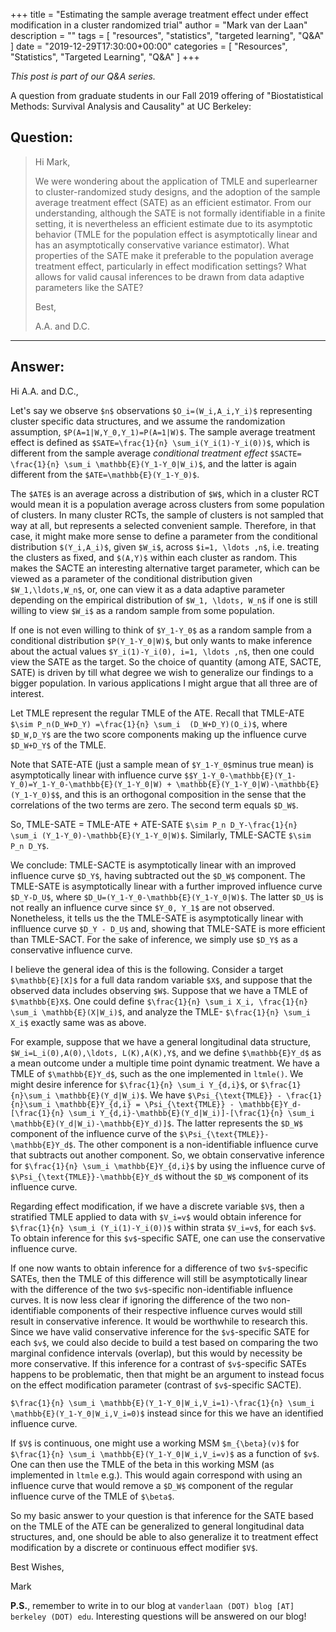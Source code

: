 +++
title = "Estimating the sample average treatment effect under effect modification in a cluster randomized trial"
author = "Mark van der Laan"
description = ""
tags = [
    "resources",
    "statistics",
    "targeted learning",
    "Q&A"
]
date = "2019-12-29T17:30:00+00:00"
categories = [
    "Resources",
    "Statistics",
    "Targeted Learning",
    "Q&A"
]
+++

_This post is part of our Q&A series._

A question from graduate students in our Fall 2019 offering of "Biostatistical
Methods: Survival Analysis and Causality" at UC Berkeley:

## Question:

> Hi Mark,
>
> We were wondering about the application of TMLE and
> superlearner to cluster-randomized study designs, and the adoption of the
> sample average treatment effect (SATE) as an efficient estimator. From our
> understanding, although the SATE is not formally identifiable in a finite
> setting, it is nevertheless an efficient estimate due to its asymptotic
> behavior (TMLE for the population effect is asymptotically linear and has an
> asymptotically conservative variance estimator). What properties of the SATE
> make it preferable to the population average treatment effect, particularly
> in effect modification settings? What allows for valid causal inferences to
> be drawn from data adaptive parameters like the SATE?
>
> Best,
>
> A.A. and D.C.

---

## Answer:

Hi A.A. and D.C.,

Let's say we observe `$n$`  observations `$O_i=(W_i,A_i,Y_i)$` representing
cluster specific data structures, and we assume the randomization assumption,
`$P(A=1|W,Y_0,Y_1)=P(A=1|W)$`. The sample average treatment effect is defined as
`$SATE=\frac{1}{n} \sum_i(Y_i(1)-Y_i(0))$`, which is different from the sample
average *conditional treatment effect* `$SACTE= \frac{1}{n} \sum_i
\mathbb{E}(Y_1-Y_0|W_i)$`, and the latter is again different from the
`$ATE=\mathbb{E}(Y_1-Y_0)$`.

The `$ATE$`  is an average across a distribution of `$W$`, which in a cluster
RCT would mean it is a population average across clusters from some population
of clusters. In many cluster RCTs, the sample of clusters is not sampled that
way at all, but represents a selected convenient sample. Therefore, in that
case, it might make more sense to define a parameter from the conditional
distribution `$(Y_i,A_i)$`, given `$W_i$`, across `$i=1, \ldots ,n$`, i.e. treating
the clusters as fixed, and `$(A,Y)$` within each cluster as random. This makes
the SACTE an interesting alternative target parameter, which can be viewed as
a parameter of the conditional distribution given `$W_1,\ldots,W_n$`, or, one can
view it as a data adaptive parameter depending on the empirical distribution of
`$W_1, \ldots, W_n$` if one is still willing to view `$W_i$` as a random sample
from some population.

If one is not even willing to think of `$Y_1-Y_0$` as a random sample from
a conditional distribution `$P(Y_1-Y_0|W)$`, but only wants to make inference
about the actual values `$Y_i(1)-Y_i(0), i=1, \ldots ,n$`, then one could view the
SATE as the target. So the choice of quantity (among ATE, SACTE, SATE) is driven
by till what degree we wish to generalize our findings to a bigger population.
In various applications I might argue that all three are of interest.

Let TMLE represent the regular TMLE of the ATE. Recall that TMLE-ATE `$\sim
P_n(D_W+D_Y) =\frac{1}{n} \sum_i  (D_W+D_Y)(O_i)$`, where `$D_W,D_Y$` are the
two score components making up the influence curve `$D_W+D_Y$` of the TMLE.

Note that SATE-ATE (just a sample mean of `$Y_1-Y_0$`minus true mean) is
asymptotically linear with influence curve
`$$Y_1-Y_0-\mathbb{E}(Y_1-Y_0)=Y_1-Y_0-\mathbb{E}(Y_1-Y_0|W) +
\mathbb{E}(Y_1-Y_0|W)-\mathbb{E}(Y_1-Y_0)$$`,
and this is an orthogonal composition in the sense that the correlations of the
two terms are zero. The second term equals `$D_W$`.

So, TMLE-SATE = TMLE-ATE + ATE-SATE `$\sim P_n D_Y-\frac{1}{n}
\sum_i (Y_1-Y_0)-\mathbb{E}(Y_1-Y_0|W)$`. Similarly, TMLE-SACTE
`$\sim P_n D_Y$`.

We conclude: TMLE-SACTE is asymptotically linear with an improved influence
curve `$D_Y$`, having subtracted out the `$D_W$` component. The TMLE-SATE is
asymptotically linear with a further improved influence curve `$D_Y-D_U$`, where
`$D_U=(Y_1-Y_0-\mathbb{E}(Y_1-Y_0|W)$`. The latter `$D_U$` is not really an
influence curve since `$Y_0, Y_1$` are not observed. Nonetheless, it tells us
the the TMLE-SATE is asymptotically linear with inflluence curve `$D_Y - D_U$`
and, showing that TMLE-SATE is more efficient than TMLE-SACT. For the sake of
inference, we simply use `$D_Y$` as a conservative influence curve.

I believe the general idea of this is the following. Consider a target
`$\mathbb{E}[X]$` for a full data random variable `$X$`, and suppose that the
observed data includes observing `$W$`. Suppose that we have a TMLE of
`$\mathbb{E}X$`. One could define `$\frac{1}{n} \sum_i X_i, \frac{1}{n} \sum_i
\mathbb{E}(X|W_i)$`, and analyze the TMLE- `$\frac{1}{n} \sum_i X_i$` exactly
same was as above.

For example, suppose that we have a general longitudinal data structure,
`$W_i=L_i(0),A(0),\ldots, L(K),A(K),Y$`, and we define `$\mathbb{E}Y_d$` as
a mean outcome under a multiple time point dynamic treatment. We have a TMLE of
`$\mathbb{E}Y_d$`, such as the one implemented in `ltmle()`. We might desire
inference for `$\frac{1}{n} \sum_i Y_{d,i}$`, or `$\frac{1}{n}\sum_i
\mathbb{E}(Y_d|W_i)$`. We have `$\Psi_{\text{TMLE}} - \frac{1}{n}\sum_i
\mathbb{E}Y_{d,i} = \Psi_{\text{TMLE}} - \mathbb{E}Y_d-[\frac{1}{n} \sum_i
Y_{d,i}-\mathbb{E}(Y_d|W_i)]-[\frac{1}{n} \sum_i
\mathbb{E}(Y_d|W_i)-\mathbb{E}Y_d)]$`. The latter represents the `$D_W$`
component of the influence curve of the `$\Psi_{\text{TMLE}}-\mathbb{E}Y_d$`.
The other component is a non-identifiable influence curve that subtracts out
another component. So, we obtain conservative inference for `$\frac{1}{n} \sum_i
\mathbb{E}Y_{d,i}$` by using the influence curve of
`$\Psi_{\text{TMLE}}-\mathbb{E}Y_d$` without the `$D_W$` component of its
influence curve.

Regarding effect modification, if we have a discrete variable `$V$`, then
a stratified TMLE applied to data with `$V_i=v$` would obtain inference for
`$\frac{1}{n} \sum_i (Y_i(1)-Y_i(0))$` within strata `$V_i=v$`, for each `$v$`.
To obtain inference for this `$v$`-specific SATE, one can use the conservative
influence curve.

If one now wants to obtain inference for a difference of two `$v$`-specific
SATEs, then the TMLE of this difference will still be asymptotically linear with
the difference of the two `$v$`-specific non-identifiable influence curves. It
is now less clear if ignoring the difference of the two non-identifiable
components of their respective influence curves would still result in
conservative inference. It would be worthwhile to research this. Since we have
valid conservative inference for the `$v$`-specific SATE for each `$v$`, we
could also decide to build a test based on comparing the two marginal confidence
intervals (overlap), but this would by necessity be more conservative. If this
inference for a contrast of `$v$`-specific SATEs happens to be problematic, then
that might be an argument to instead focus on the effect modification parameter
(contrast of `$v$`-specific SACTE).

`$\frac{1}{n} \sum_i \mathbb{E}(Y_1-Y_0|W_i,V_i=1)-\frac{1}{n} \sum_i
\mathbb{E}(Y_1-Y_0|W_i,V_i=0)$` instead since for this we have an identified
influence curve.

If `$V$` is continuous, one might use a working MSM `$m_{\beta}(v)$` for
`$\frac{1}{n} \sum_i \mathbb{E}(Y_1-Y_0|W_i,V_i=v)$` as a function of `$v$`.
One can then use the TMLE of the beta in this working MSM (as implemented in
`ltmle` e.g.). This would again correspond with using an influence curve that
would remove a `$D_W$` component of the regular influence curve of the TMLE of
`$\beta$`.

So my basic answer to your question is that inference for the SATE based on the
TMLE of the ATE can be generalized to general longitudinal data structures, and,
one should be able to also generalize it to treatment effect modification by
a discrete or continuous effect modifier `$V$`.

Best Wishes,

Mark

__P.S.__, remember to write in to our blog at `vanderlaan (DOT) blog [AT]
berkeley (DOT) edu`. Interesting questions will be answered on our blog!